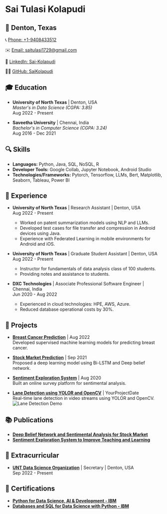 # Sai Tulasi Kolapudi

## 📍 Denton, Texas

📞 [Phone: +1-9408433512](tel:+1-9408433512)

✉️ [Email: saitulasi1729@gmail.com](mailto:saitulasi1729@gmail.com)

🔗 [LinkedIn: Sai-Kolapudi](https://linkedin.com/in/Sai-Kolapudi)

👨‍💻 [GitHub: SaiKolapudi](https://github.com/SaiKolapudi)

## 🎓 Education

- **University of North Texas** | Denton, USA  
  *Master's in Data Science (CGPA: 3.85)*  
  Aug 2022 - Present  

- **Saveetha University** | Chennai, India  
  *Bachelor's in Computer Science (CGPA: 3.24)*  
  Aug 2016 - Dec 2021  

## 🔍 Skills

- **Languages:** Python, Java, SQL, NoSQL, R
- **Developer Tools:** Google Collab, Jupyter Notebook, Android Studio
- **Technologies/Frameworks:** Pytorch, Tensorflow, LLMs, Bert, Matplotlib, Seaborn, Tableau, Power BI

## 💼 Experience

- **University of North Texas** | Research Assistant | Denton, USA  
  Aug 2022 - Present

  - Worked on patent summarization models using NLP and LLMs.
  - Developed test cases for file transfer and compression in Android devices using Java.
  - Experience with Federated Learning in mobile environments for Android and iOS.

- **University of North Texas** | Graduate Student Assistant | Denton, USA  
  Aug 2022 - Present

  - Instructor for fundamentals of data analysis class of 100 students.
  - Providing notes and assistance to students.

- **DXC Technologies** | Associate Professional Software Engineer | Chennai, India  
  Jun 2020 - Aug 2022

  - Experienced in cloud technologies: HPE, AWS, Azure.
  - Reduced database operational costs by 30%.

## 🚀 Projects

- [**Breast Cancer Prediction**](ProjectLink.com) | Aug 2022  
  Developed supervised machine learning models for predicting breast cancer.

- [**Stock Market Prediction**](ProjectLink.com) | Sep 2021  
  Proposed a deep learning model using Bi-LSTM and Deep belief network.

- [**Sentiment Exploration System**](ProjectLink.com) | Aug 2020  
  Built an online survey platform for sentimental analysis.

- [**Lane Detection using YOLOR and OpenCV**](https://github.com/SaiKolapudi/Lane-Detection-YOLOR) | YourProjectDate  
  Real-time lane detection in video streams using YOLOR and OpenCV.  
  ![Lane Detection Demo](Demo/1.gif)



## 📚 Publications

- [**Deep Belief Network and Sentimental Analysis for Stock Market**](https://ieeexplore.ieee.org/document/9456999)
- [**Sentiment Exploration System to Improve Teaching and Learning**](https://www.testmagzine.biz/index.php/testmagzine/article/view/784)

## 🌟 Extracurricular

- [**UNT Data Science Organization**](https://unt.campuslabs.com/engage/organization/datascience) | Secretary | Denton, USA  
  Sep 2022 - Present

## 📜 Certifications

- [**Python for Data Science, AI & Development - IBM**](https://www.coursera.org/account/accomplishments/verify/MX3W6QVPK94C)
- [**Databases and SQL for Data Science with Python - IBM**](https://www.coursera.org/account/accomplishments/verify/...)
